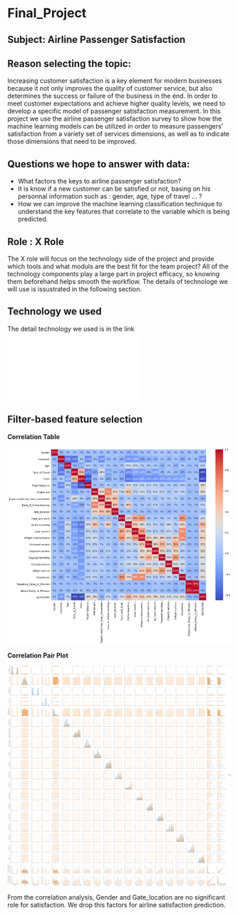 # Final_Project

## Subject: Airline Passenger Satisfaction

## Reason selecting the topic:
Increasing customer satisfaction is a key element for modern businesses  because it not only improves the quality of customer service, but also determines the success or failure of the business in the end. In order to meet customer expectations and achieve higher quality levels, we need to develop a specific model of passenger satisfaction measurement. In this project we use the airline passenger satisfaction survey to show how the machine learning models can be utilized in order to measure passengers’ satisfaction from a variety set of services dimensions, as well as to indicate those dimensions that need to be improved.


## Questions we hope to answer with data:
* What factors the keys to airline passenger satisfaction?
* It is know if a new customer can be satisfied or not, basing on his  personnal information such as : gender, age, type of travel ... ?
* How we can improve the machine learning classification technique to understand the key features that correlate to the variable which is being predicted.

## Role : X Role
The X role will focus on the technology side of the project and provide which tools and what moduls are the best fit for the team project? All of the technology components play a large part in project efficacy, so knowing them beforehand helps smooth the workflow. The details of technologe we will use is issustrated in the following section.

## Technology we used
The detail technology we used is in the link
![technology.md](technology.md)

## Filter-based feature selection
**Correlation Table**

![Correlation_Table](images/correlation_table.png)

**Correlation Pair Plot**

![Correlation_Pair_Plot](images/sns_pairplot.png)

From the correlation analysis, Gender and Gate_location are no significant role for satisfaction. We drop this factors for airline satisfaction prediction.  